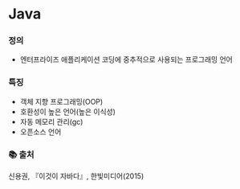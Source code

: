 # Java
### 정의
- 엔터프라이즈 애플리케이션 코딩에 중추적으로 사용되는 프로그래밍 언어

### 특징
- 객체 지향 프로그래밍(OOP)
- 호환성이 높은 언어(높은 이식성)
- 자동 메모리 관리(gc)
- 오픈소스 언어

### 📚 출처
신용권, 『이것이 자바다』, 한빛미디어(2015)
